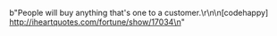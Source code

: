b"People will buy anything that's one to a customer.\r\n\n[codehappy] http://iheartquotes.com/fortune/show/17034\n"